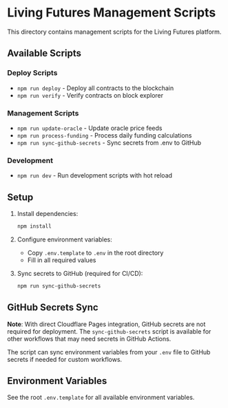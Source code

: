 # Living Futures Management Scripts

This directory contains management scripts for the Living Futures platform.

## Available Scripts

### Deploy Scripts
- `npm run deploy` - Deploy all contracts to the blockchain
- `npm run verify` - Verify contracts on block explorer

### Management Scripts
- `npm run update-oracle` - Update oracle price feeds
- `npm run process-funding` - Process daily funding calculations
- `npm run sync-github-secrets` - Sync secrets from .env to GitHub

### Development
- `npm run dev` - Run development scripts with hot reload

## Setup

1. Install dependencies:
   ```bash
   npm install
   ```

2. Configure environment variables:
   - Copy `.env.template` to `.env` in the root directory
   - Fill in all required values

3. Sync secrets to GitHub (required for CI/CD):
   ```bash
   npm run sync-github-secrets
   ```

## GitHub Secrets Sync

**Note**: With direct Cloudflare Pages integration, GitHub secrets are not required for deployment. The `sync-github-secrets` script is available for other workflows that may need secrets in GitHub Actions.

The script can sync environment variables from your `.env` file to GitHub secrets if needed for custom workflows.

## Environment Variables

See the root `.env.template` for all available environment variables.